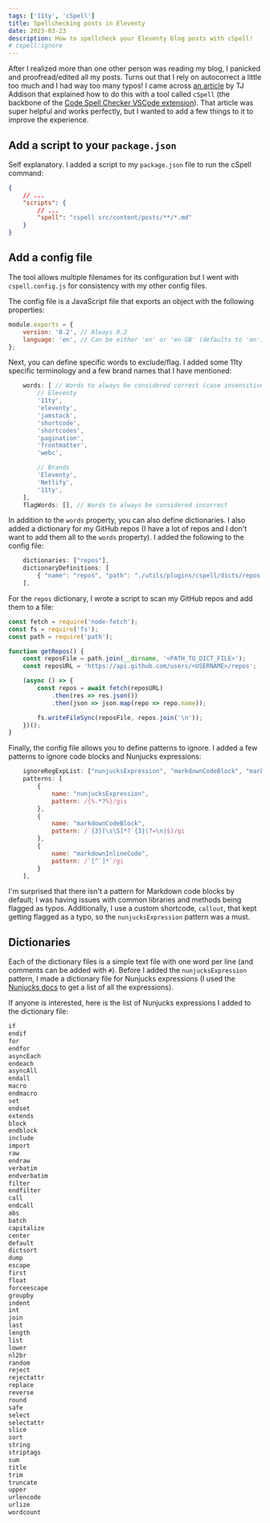 ```yaml
---
tags: ['11ty', 'cSpell']
title: Spellchecking posts in Eleventy
date: 2023-03-23
description: How to spellcheck your Eleventy blog posts with cSpell!
# cspell:ignore
---
```


After I realized more than one other person was reading my blog, I panicked and proofread/edited all my posts. Turns out that I rely on autocorrect a little too much and I had way too many typos! I came across [an article](https://tjaddison.com/blog/2021/02/spell-checking-your-markdown-blog-posts-with-cspell/) by TJ Addison that explained how to do this with a tool called `cSpell` (the backbone of the [Code Spell Checker VSCode extension](https://marketplace.visualstudio.com/items?itemName=streetsidesoftware.code-spell-checker)). That article was super helpful and works perfectly, but I wanted to add a few things to it to improve the experience.

## Add a script to your `package.json`

Self explanatory. I added a script to my `package.json` file to run the cSpell command:

```json
{
    // ...
    "scripts": {
        // ...
        "spell": "cspell src/content/posts/**/*.md"
    }
}
```

## Add a config file

The tool allows multiple filenames for its configuration but I went with `cspell.config.js` for consistency with my other config files.

The config file is a JavaScript file that exports an object with the following properties:
```js
module.exports = {
    version: '0.2', // Always 0.2
    language: 'en', // Can be either 'en' or 'en-GB' (defaults to 'en')
};
```

Next, you can define specific words to exclude/flag. I added some 11ty specific terminology and a few brand names that I have mentioned:

```js
    words: [ // Words to always be considered correct (case insensitive)
        // Eleventy
        '11ty',
        'eleventy',
        'jamstack',
        'shortcode',
        'shortcodes',
        'pagination',
        'frontmatter',
        'webc',

        // Brands
        'Eleventy',
        'Netlify',
        '11ty',
    ],
    flagWords: [], // Words to always be considered incorrect
```

In addition to the `words` property, you can also define dictionaries. I also added a dictionary for my GitHub repos (I have a lot of repos and I don't want to add them all to the `words` property). I added the following to the config file:

```js
    dictionaries: ["repos"],
    dictionaryDefinitions: [
        { "name": "repos", "path": "./utils/plugins/cspell/dicts/repos.txt" },
    ],
```

For the `repos` dictionary, I wrote a script to scan my GitHub repos and add them to a file:

```js
const fetch = require('node-fetch');
const fs = require('fs');
const path = require('path');

function getRepos() {
    const reposFile = path.join(__dirname, '<PATH_TO_DICT_FILE>');
    const reposURL = 'https://api.github.com/users/<USERNAME>/repos';

    (async () => {
        const repos = await fetch(reposURL)
            .then(res => res.json())
            .then(json => json.map(repo => repo.name));

        fs.writeFileSync(reposFile, repos.join('\n'));
    })();
}
```

Finally, the config file allows you to define patterns to ignore. I added a few patterns to ignore code blocks and Nunjucks expressions:

```js
    ignoreRegExpList: ["nunjucksExpression", "markdownCodeBlock", "markdownInlineCode"],
    patterns: [
        {
            name: "nunjucksExpression",
            pattern: /{%.*?%}/gis
        },
        {
            name: "markdownCodeBlock",
            pattern: /`{3}[\s\S]*?`{3}(?=\n|$)/gi
        },
        {
            name: "markdownInlineCode",
            pattern: /`[^`]*`/gi
        }
    ],
```

I'm surprised that there isn't a pattern for Markdown code blocks by default; I was having issues with common libraries and methods being flagged as typos. Additionally, I use a custom shortcode, `callout`, that kept getting flagged as a typo, so the `nunjucksExpression` pattern was a must.

## Dictionaries

Each of the dictionary files is a simple text file with one word per line (and comments can be added with `#`). Before I added the `nunjucksExpression` pattern, I made a dictionary file for Nunjucks expressions (I used the [Nunjucks docs](https://mozilla.github.io/nunjucks/templating.html) to get a list of all the expressions).

If anyone is interested, here is the list of Nunjucks expressions I added to the dictionary file:

```txt
if
endif
for
endfor
asyncEach
endeach
asyncAll
endall
macro
endmacro
set
endset
extends
block
endblock
include
import
raw
endraw
verbatim
endverbatim
filter
endfilter
call
endcall
abs
batch
capitalize
center
default
dictsort
dump
escape
first
float
forceescape
groupby
indent
int
join
last
length
list
lower
nl2br
random
reject
rejectattr
replace
reverse
round
safe
select
selectattr
slice
sort
string
striptags
sum
title
trim
truncate
upper
urlencode
urlize
wordcount
```